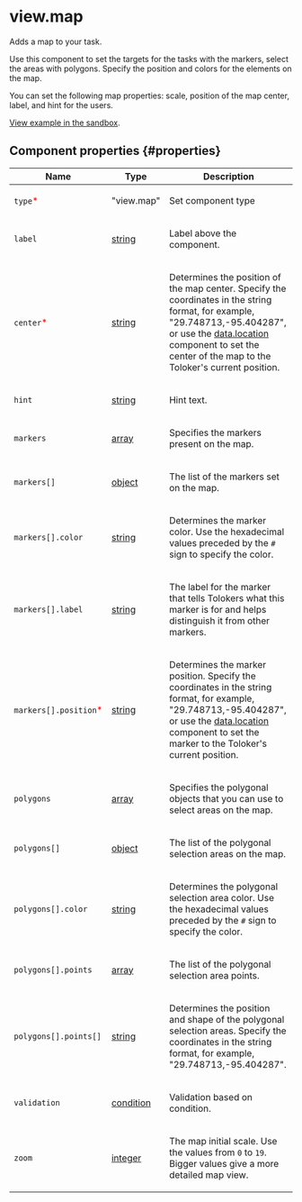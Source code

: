 # view.map

Adds a map to your task.

Use this component to set the targets for the tasks with the markers, select the areas with polygons. Specify the position and colors for the elements on the map.

You can set the following map properties: scale, position of the map center, label, and hint for the users.

[View example in the sandbox](https://clck.ru/bmsjT).

## Component properties {#properties}

| Name                                                   | Type                                                                                   | Description                                                                                                                                                                                                                                                            |
| ------------------------------------------------------ | -------------------------------------------------------------------------------------- | ---------------------------------------------------------------------------------------------------------------------------------------------------------------------------------------------------------------------------------------------------------------------- |
| `type`<span style="color: red">\*</span>               | "view.map"                                                                             | <p>Set component type</p>                                                                                                                                                                                                                                              |
| `label`                                                | <a class="xref popup-link" href="../concepts/types.dita#types/string">string</a>       | <p>Label above the component.</p>                                                                                                                                                                                                                                      |
| `center`<span style="color: red">\*</span>             | <a class="xref popup-link" href="../concepts/types.dita#types/string">string</a>       | <p>Determines the position of the map center. Specify the coordinates in the string format, for example, "29.748713,-95.404287", or use the <a href="data.location.md">data.location</a> component to set the center of the map to the Toloker's current position.</p> |
| `hint`                                                 | <a class="xref popup-link" href="../concepts/types.dita#types/string">string</a>       | <p>Hint text.</p>                                                                                                                                                                                                                                                      |
| `markers`                                              | <a class="xref popup-link" href="../concepts/types.dita#types/array">array</a>         | <p>Specifies the markers present on the map.</p>                                                                                                                                                                                                                       |
| `markers[]`                                            | <a class="xref popup-link" href="../concepts/types.dita#types/object">object</a>       | <p>The list of the markers set on the map.</p>                                                                                                                                                                                                                         |
| `markers[].color`                                      | <a class="xref popup-link" href="../concepts/types.dita#types/string">string</a>       | <p>Determines the marker color. Use the hexadecimal values preceded by the `#` sign to specify the color.</p>                                                                                                                                                          |
| `markers[].label`                                      | <a class="xref popup-link" href="../concepts/types.dita#types/string">string</a>       | <p>The label for the marker that tells Tolokers what this marker is for and helps distinguish it from other markers.</p>                                                                                                                                               |
| `markers[].position`<span style="color: red">\*</span> | <a class="xref popup-link" href="../concepts/types.dita#types/string">string</a>       | <p>Determines the marker position. Specify the coordinates in the string format, for example, "29.748713,-95.404287", or use the <a href="data.location.md">data.location</a> component to set the marker to the Toloker's current position.</p>                       |
| `polygons`                                             | <a class="xref popup-link" href="../concepts/types.dita#types/array">array</a>         | <p>Specifies the polygonal objects that you can use to select areas on the map.</p>                                                                                                                                                                                    |
| `polygons[]`                                           | <a class="xref popup-link" href="../concepts/types.dita#types/object">object</a>       | <p>The list of the polygonal selection areas on the map.</p>                                                                                                                                                                                                           |
| `polygons[].color`                                     | <a class="xref popup-link" href="../concepts/types.dita#types/string">string</a>       | <p>Determines the polygonal selection area color. Use the hexadecimal values preceded by the `#` sign to specify the color.</p>                                                                                                                                        |
| `polygons[].points`                                    | <a class="xref popup-link" href="../concepts/types.dita#types/array">array</a>         | <p>The list of the polygonal selection area points.</p>                                                                                                                                                                                                                |
| `polygons[].points[]`                                  | <a class="xref popup-link" href="../concepts/types.dita#types/string">string</a>       | <p>Determines the position and shape of the polygonal selection areas. Specify the coordinates in the string format, for example, "29.748713,-95.404287".</p>                                                                                                          |
| `validation`                                           | <a class="xref popup-link" href="../concepts/types.dita#types/condition">condition</a> | <p>Validation based on condition.</p>                                                                                                                                                                                                                                  |
| `zoom`                                                 | <a class="xref popup-link" href="../concepts/types.dita#types/integer">integer</a>     | <p>The map initial scale. Use the values from `0` to `19`. Bigger values give a more detailed map view.</p>                                                                                                                                                            |
